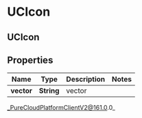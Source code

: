 # UCIcon

## UCIcon

## Properties

|Name | Type | Description | Notes|
|------------ | ------------- | ------------- | -------------|
| **vector** | **String** | vector | |



_PureCloudPlatformClientV2@161.0.0_
